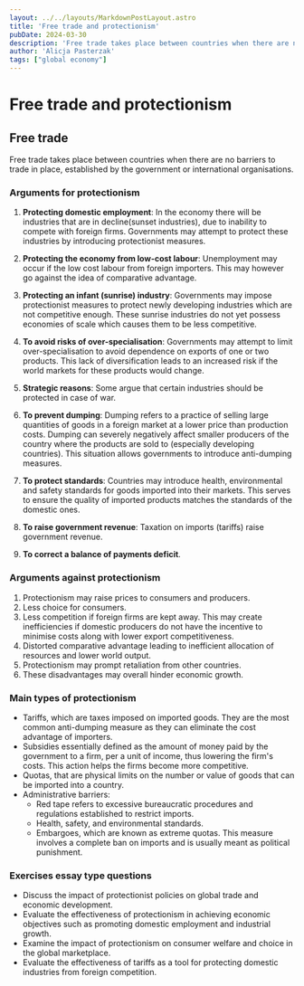 ```yaml
---
layout: ../../layouts/MarkdownPostLayout.astro
title: 'Free trade and protectionism'
pubDate: 2024-03-30
description: 'Free trade takes place between countries when there are no barriers to trade in place, established by the government or international organisations.'
author: 'Alicja Pasterzak'
tags: ["global economy"]
---
```


# Free trade and protectionism

## Free trade
Free trade takes place between countries when there are no barriers to trade in place, established by the government or international organisations.

### Arguments for protectionism

1. **Protecting domestic employment**: In the economy there will be industries that are in decline(sunset industries), due to inability to compete with foreign firms. Governments may attempt to protect these industries by introducing protectionist measures.

2. **Protecting the economy from low-cost labour**: Unemployment may occur if the low cost labour from foreign importers. This may however go against the idea of comparative advantage.

3. **Protecting an infant (sunrise) industry**: Governments may impose protectionist measures to protect newly developing industries which are not competitive enough. These sunrise industries do not yet possess economies of scale which causes them to be less competitive.

4. **To avoid risks of over-specialisation**: Governments may attempt to limit over-specialisation to avoid dependence on exports of one or two products. This lack of diversification leads to an increased risk if the world markets for these products would change.
5. **Strategic reasons**: Some argue that certain industries should be protected in case of war.

6. **To prevent dumping**: Dumping refers to a practice of selling large quantities of goods in a foreign market at a lower price than production costs. Dumping can severely negatively affect smaller producers of the country where the products are sold to (especially developing countries). This situation allows governments to introduce anti-dumping measures.

7. **To protect standards**: Countries may introduce health, environmental and safety standards for goods imported into their markets. This serves to ensure the quality of imported products matches the standards of the domestic ones.

8. **To raise government revenue**: Taxation on imports (tariffs) raise government revenue.

9. **To correct a balance of payments deficit**.


### Arguments against protectionism
1. Protectionism may raise prices to consumers and producers.
2. Less choice for consumers.
3. Less competition if foreign firms are kept away. This may create inefficiencies if domestic producers do not have the incentive to minimise costs along with lower export competitiveness.
4. Distorted comparative advantage leading to inefficient allocation of resources and lower world output.
5. Protectionism may prompt retaliation from other countries.
6. These disadvantages may overall hinder economic growth.

### Main types of protectionism
- Tariffs, which are taxes imposed on imported goods. They are the most common anti-dumping measure as they can eliminate the cost advantage of importers.
- Subsidies essentially defined as the amount of money paid by the government to a firm, per a unit of income, thus lowering the firm's costs. This action helps the firms become more competitive.
- Quotas, that are physical limits on the number or value of goods that can be imported into a country.
- Administrative barriers:
  - Red tape refers to excessive bureaucratic procedures and regulations established to restrict imports.
  - Health, safety, and environmental standards.
  - Embargoes, which are known as extreme quotas. This measure involves a complete ban on imports and is usually meant as political punishment.

### Exercises essay type questions
- Discuss the impact of protectionist policies on global trade and economic development.
- Evaluate the effectiveness of protectionism in achieving economic objectives such as promoting domestic employment and industrial growth.
- Examine the impact of protectionism on consumer welfare and choice in the global marketplace.
- Evaluate the effectiveness of tariffs as a tool for protecting domestic industries from foreign competition.
